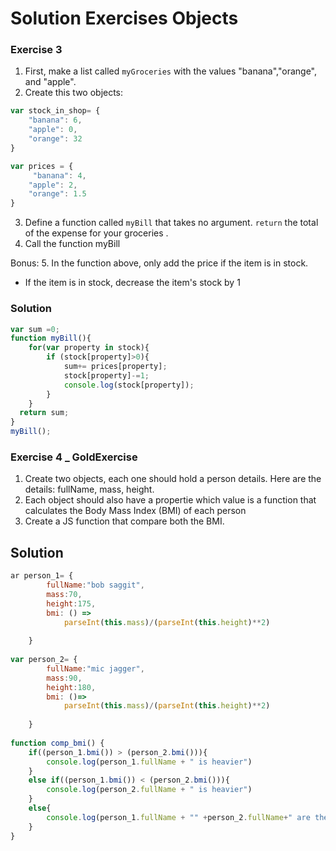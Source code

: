 # Solution Exercises Objects

###  Exercise 3
1. First, make a list called `myGroceries` with the values "banana","orange", and "apple". 
2. Create this two objects: 

```javascript
var stock_in_shop= { 
    "banana": 6, 
    "apple": 0, 
    "orange": 32 
}  

var prices = {    
     "banana": 4, 
    "apple": 2, 
    "orange": 1.5 
} 
```

3. Define a function called `myBill` that takes no argument. `return` the total of the expense for your groceries .
4. Call the function myBill 

Bonus: 
5. In the function above, only add the price if the item is in stock. 
* If the item is in stock, decrease the item's stock by 1

### Solution

```javascript
var sum =0;
function myBill(){
    for(var property in stock){
        if (stock[property]>0){
            sum+= prices[property];
            stock[property]-=1;
            console.log(stock[property]);
        }
    }
  return sum;
}
myBill();
```

###  Exercise 4 _ **GoldExercise**
1. Create two objects, each one should hold a person details. Here are the details:  fullName, mass, height.
2. Each object should also have a propertie which value is a function that calculates the Body Mass Index (BMI) of each person
3. Create a JS function that compare both the BMI. 

## Solution

```javascript
ar person_1= {
        fullName:"bob saggit",
        mass:70, 
        height:175,
        bmi: () =>
            parseInt(this.mass)/(parseInt(this.height)**2)
        
    }
​
var person_2= {
        fullName:"mic jagger",
        mass:90, 
        height:180,
        bmi: ()=>
            parseInt(this.mass)/(parseInt(this.height)**2)
        
    }
​
function comp_bmi() {
    if((person_1.bmi()) > (person_2.bmi())){
        console.log(person_1.fullName + " is heavier")
    }
    else if((person_1.bmi()) < (person_2.bmi())){
        console.log(person_2.fullName + " is heavier")
    }
    else{
        console.log(person_1.fullName + "" +person_2.fullName+" are the same")
    }
}
```

